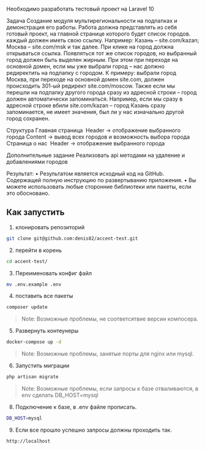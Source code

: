 
Необходимо разработать тестовый проект на Laravel 10

Задача
Создание модуля мультирегиональности на подпапках и демонстрация его работы. Работа должна представлять из себя готовый проект, на главной странице которого будет список городов.  каждый должен иметь свою ссылку. Например: Казань – site.com/kazan; Москва – site.com/msk и так далее. При клике на город должна открываться ссылка. Появляться тот же список городов, но выбранный город должен быть выделен жирным. При этом при переходе на основной домен, если мы уже выбрали город – нас должно редиректить на подпапку с городом. К примеру: выбрали город Москва, при переходе на основной домен site.com, должен происходить 301-ый редирект site.com/moscow. Также если мы перешли на подпапку другого города сразу из адресной строки – город должен автоматически запоминаться. Например, если мы сразу в адресной строке вбили site.com/kazan – город Казань сразу запоминается, не имеет значения, был ли у нас изначально другой город сохранен.

Структура
Главная страница 
Header -> отображение выбранного города
Content -> вывод всех городов и возможность выбора города
	Страница о нас 
Header -> отображение выбранного города





Дополнительные задание
	Реализовать api методами на удаление и добавлениями городов


Результат:
    • Результатом является исходный код на GitHub. Содержащей полную инструкцию по развертыванию приложения.
    • Вы можете использовать любые сторонние библиотеки или пакеты, если это обосновано.






## Как запустить

1. клонировать репозиторий

```sh
git clone git@github.com:denis82/accent-test.git
```

2. перейти в корень

```sh
cd accent-test/
```

3. Переименовать конфиг файл

```sh
mv .env.example .env
```

4. поставить все пакеты

```sh
composer update
```
> Note: Возможные проблемы, не соответсятвие версии компосера.


5. Развернуть контеунеры

```sh
docker-compose up -d
```

> Note: Возможные проблемы, занятые порты для nginx или mysql.


6. Запустить миграции

```sh
php artisan migrate
```

> Note: Возможные проблемы, если запросы к базе отваливаются, в env сделать DB_HOST=mysql

8. Подключение к базе, в .env файле прописать.

```sh
DB_HOST=mysql
```

9. Если все прошло успешно запросы должны проходить так.

```sh
http://localhost
```
